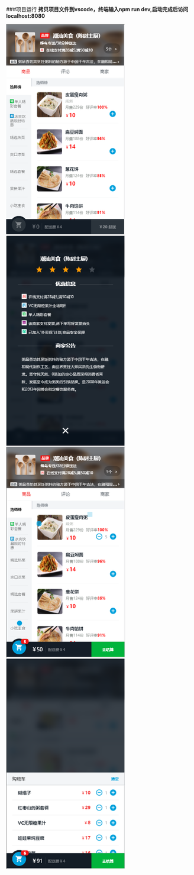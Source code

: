 
###项目运行
**拷贝项目文件到vscode，终端输入npm run dev,启动完成后访问localhost:8080**

![avatar](/sell/resource/img/1.png)
![avatar](/sell/resource/img/2.png)
![avatar](/sell/resource/img/3.png)
![avatar](/sell/resource/img/4.png)
